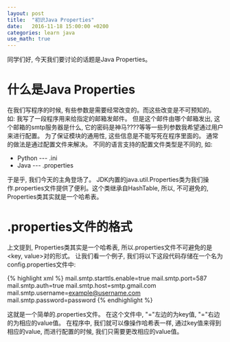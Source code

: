 ```yaml
---
layout: post
title:  "初识Java Properties"
date:   2016-11-18 15:00:00 +0200
categories: learn java
use_math: true
---
```

同学们好, 今天我们要讨论的话题是Java Properties。

什么是Java Properties
====================

在我们写程序的时候, 有些参数是需要经常改变的。而这些改变是不可预知的。 如: 我写了一段程序用来给指定的邮箱发邮件。 但是这个邮件由哪个邮箱发出, 这个邮箱的smtp服务器是什么, 它的密码是神马????等等一些列参数我希望通过用户来进行配置。
为了保证模块的通用性, 这些信息是不能写死在程序里面的。 通常的做法是通过配置文件来解决。 不同的语言支持的配置文件类型是不同的, 如:

* Python --- .ini
* Java   --- .properties

于是乎, 我们今天的主角登场了。 JDK内置的java.util.Properties类为我们操作.properties文件提供了便利。这个类继承自HashTable, 所以, 不可避免的, Properties类其实就是一个哈希表。 

.properties文件的格式
====================
上文提到, Properties类其实是一个哈希表, 所以.properties文件不可避免的是<key, value>对的形式。 让我们看一个例子, 我们将以下这段代码存储在一个名为config.properties文件中:

{% highlight xml %}
mail.smtp.starttls.enable=true
mail.smtp.port=587
mail.smtp.auth=true
mail.smtp.host=smtp.gmail.com
mail.smtp.username=example@username.com
mail.smtp.password=password
{% endhighlight %}

这就是一个简单的.properties文件。 在这个文件中, "="左边的为key值, "="右边的为相应的value值。 在程序中, 我们就可以像操作哈希表一样, 通过key值来得到相应的value, 而进行配置的时候, 我们只需要更改相应的value值。

